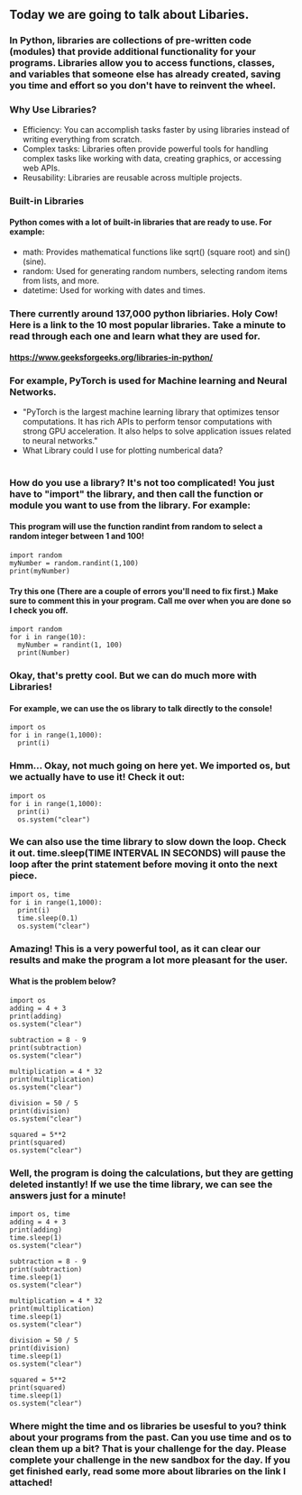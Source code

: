 ## Today we are going to talk about Libaries. 

### In Python, libraries are collections of pre-written code (modules) that provide additional functionality for your programs. Libraries allow you to access functions, classes, and variables that someone else has already created, saving you time and effort so you don't have to reinvent the wheel.

### Why Use Libraries?
* Efficiency: You can accomplish tasks faster by using libraries instead of writing everything from scratch.
* Complex tasks: Libraries often provide powerful tools for handling complex tasks like working with data, creating graphics, or accessing web APIs.
* Reusability: Libraries are reusable across multiple projects.
### Built-in Libraries
#### Python comes with a lot of built-in libraries that are ready to use. For example:
* math: Provides mathematical functions like sqrt() (square root) and sin() (sine).
* random: Used for generating random numbers, selecting random items from lists, and more.
* datetime: Used for working with dates and times.
  
### There currently around 137,000 python libriaries. Holy Cow! Here is a link to the 10 most popular libraries. Take a minute to read through each one and learn what they are used for. 
#### https://www.geeksforgeeks.org/libraries-in-python/

### For example, PyTorch is used for Machine learning and Neural Networks. 
* "PyTorch is the largest machine learning library that optimizes tensor computations. It has rich APIs to perform tensor computations with strong GPU acceleration. It also helps to solve application issues related to neural networks."
* What Library could I use for plotting numberical data?
#
#
### How do you use a library? It's not too complicated! You just have to "import" the library, and then call the function or module you want to use from the library. For example:
#### This program will use the function randint from random to select a random integer between 1 and 100!
```
import random
myNumber = random.randint(1,100)
print(myNumber)
```
#### Try this one (There are a couple of errors you'll need to fix first.) Make sure to comment this in your program. Call me over when you are done so I check you off. 
```
import random
for i in range(10):
  myNumber = randint(1, 100)
  print(Number)
```

### Okay, that's pretty cool. But we can do much more with Libraries!
#### For example, we can use the os library to talk directly to the console! 

```
import os
for i in range(1,1000):
  print(i)
```
### Hmm... Okay, not much going on here yet. We imported os, but we actually have to use it! Check it out:
```
import os
for i in range(1,1000):
  print(i)
  os.system("clear")
```
### We can also use the time library to slow down the loop. Check it out. time.sleep(TIME INTERVAL IN SECONDS) will pause the loop after the print statement before moving it onto the next piece. 
```
import os, time
for i in range(1,1000):
  print(i)
  time.sleep(0.1)
  os.system("clear")
 ```
### Amazing! This is a very powerful tool, as it can clear our results and make the program a lot more pleasant for the user. 

#### What is the problem below?
```
import os
adding = 4 + 3
print(adding)
os.system("clear")

subtraction = 8 - 9
print(subtraction)
os.system("clear")

multiplication = 4 * 32
print(multiplication)
os.system("clear")

division = 50 / 5
print(division)
os.system("clear")

squared = 5**2
print(squared)
os.system("clear")
```
### Well, the program is doing the calculations, but they are getting deleted instantly! If we use the time library, we can see the answers just for a minute!
```
import os, time
adding = 4 + 3
print(adding)
time.sleep(1)
os.system("clear")

subtraction = 8 - 9
print(subtraction)
time.sleep(1)
os.system("clear")

multiplication = 4 * 32
print(multiplication)
time.sleep(1)
os.system("clear")

division = 50 / 5
print(division)
time.sleep(1)
os.system("clear")

squared = 5**2
print(squared)
time.sleep(1)
os.system("clear")
```
### Where might the time and os libraries be usesful to you? think about your programs from the past. Can you use time and os to clean them up a bit? That is your challenge for the day. Please complete your challenge in the new sandbox for the day. If you get finished early, read some more about libraries on the link I attached! 
